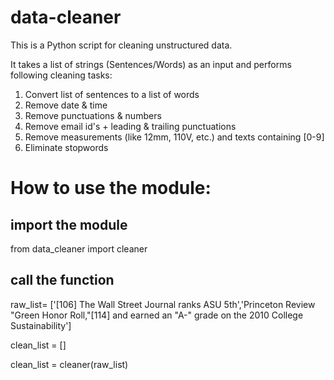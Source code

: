 # data-cleaner
This is a Python script for cleaning unstructured data.

It takes a list of strings (Sentences/Words) as an input and performs following cleaning tasks:
1. Convert list of sentences to a list of words
2. Remove date & time
3. Remove punctuations & numbers
4. Remove email id's + leading & trailing punctuations
5. Remove measurements (like 12mm, 110V, etc.) and texts containing [0-9]
6. Eliminate stopwords

# How to use the module:
## import the module
from data_cleaner import cleaner

## call the function
raw_list= ['[106] The Wall Street Journal ranks ASU 5th','Princeton Review "Green Honor Roll,"[114] and earned an "A-" grade on the 2010 College Sustainability']

clean_list = []

clean_list = cleaner(raw_list)
